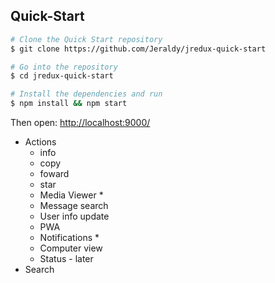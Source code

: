 ## Quick-Start

```sh
# Clone the Quick Start repository
$ git clone https://github.com/Jeraldy/jredux-quick-start

# Go into the repository
$ cd jredux-quick-start

# Install the dependencies and run
$ npm install && npm start
```
Then open: [http://localhost:9000/](http://localhost:9000/)

 - Actions
    - info
    - copy
    - foward
    - star
    - Media Viewer *
    - Message search
    - User info update
    - PWA
    - Notifications *
    - Computer view
    - Status - later
 - Search

